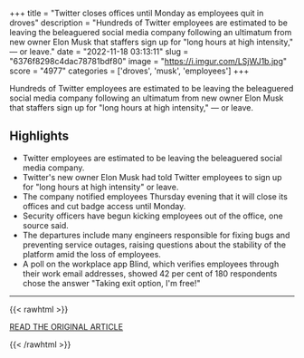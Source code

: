 +++
title = "Twitter closes offices until Monday as employees quit in droves"
description = "Hundreds of Twitter employees are estimated to be leaving the beleaguered social media company following an ultimatum from new owner Elon Musk that staffers sign up for \"long hours at high intensity,\" — or leave."
date = "2022-11-18 03:13:11"
slug = "6376f8298c4dac78781bdf80"
image = "https://i.imgur.com/LSjWJ1b.jpg"
score = "4977"
categories = ['droves', 'musk', 'employees']
+++

Hundreds of Twitter employees are estimated to be leaving the beleaguered social media company following an ultimatum from new owner Elon Musk that staffers sign up for \"long hours at high intensity,\" — or leave.

## Highlights

- Twitter employees are estimated to be leaving the beleaguered social media company.
- Twitter's new owner Elon Musk had told Twitter employees to sign up for "long hours at high intensity" or leave.
- The company notified employees Thursday evening that it will close its offices and cut badge access until Monday.
- Security officers have begun kicking employees out of the office, one source said.
- The departures include many engineers responsible for fixing bugs and preventing service outages, raising questions about the stability of the platform amid the loss of employees.
- A poll on the workplace app Blind, which verifies employees through their work email addresses, showed 42 per cent of 180 respondents chose the answer "Taking exit option, I'm free!"

---

{{< rawhtml >}}
  <p class="article-category">
    <a target="_blank" href="https://www.cbc.ca/news/business/twitter-offices-closed-1.6655881">READ THE ORIGINAL ARTICLE</a>
  </p>
{{< /rawhtml >}}
